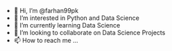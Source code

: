 - 👋 Hi, I’m @farhan99pk
- 👀 I’m interested in Python and Data Science
- 🌱 I’m currently learning Data Science
- 💞️ I’m looking to collaborate on Data Science Projects
- 📫 How to reach me ...

<!---
farhan99pk/farhan99pk is a ✨ special ✨ repository because its `README.md` (this file) appears on your GitHub profile.
You can click the Preview link to take a look at your changes.
--->
